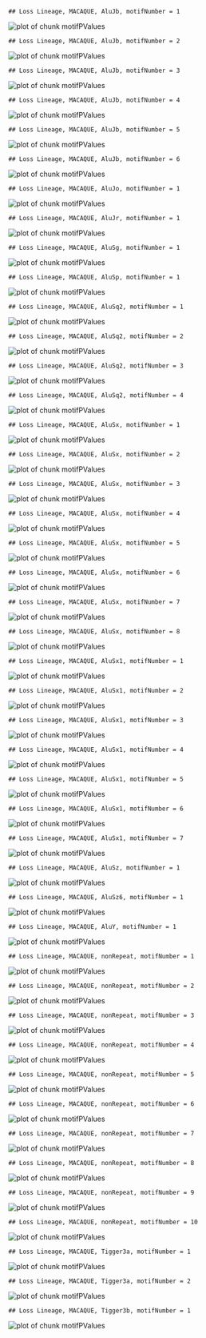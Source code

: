 

```
## Loss Lineage, MACAQUE, AluJb, motifNumber = 1
```

![plot of chunk motifPValues](figure/motifPValues1.png) 

```
## Loss Lineage, MACAQUE, AluJb, motifNumber = 2
```

![plot of chunk motifPValues](figure/motifPValues2.png) 

```
## Loss Lineage, MACAQUE, AluJb, motifNumber = 3
```

![plot of chunk motifPValues](figure/motifPValues3.png) 

```
## Loss Lineage, MACAQUE, AluJb, motifNumber = 4
```

![plot of chunk motifPValues](figure/motifPValues4.png) 

```
## Loss Lineage, MACAQUE, AluJb, motifNumber = 5
```

![plot of chunk motifPValues](figure/motifPValues5.png) 

```
## Loss Lineage, MACAQUE, AluJb, motifNumber = 6
```

![plot of chunk motifPValues](figure/motifPValues6.png) 

```
## Loss Lineage, MACAQUE, AluJo, motifNumber = 1
```

![plot of chunk motifPValues](figure/motifPValues7.png) 

```
## Loss Lineage, MACAQUE, AluJr, motifNumber = 1
```

![plot of chunk motifPValues](figure/motifPValues8.png) 

```
## Loss Lineage, MACAQUE, AluSg, motifNumber = 1
```

![plot of chunk motifPValues](figure/motifPValues9.png) 

```
## Loss Lineage, MACAQUE, AluSp, motifNumber = 1
```

![plot of chunk motifPValues](figure/motifPValues10.png) 

```
## Loss Lineage, MACAQUE, AluSq2, motifNumber = 1
```

![plot of chunk motifPValues](figure/motifPValues11.png) 

```
## Loss Lineage, MACAQUE, AluSq2, motifNumber = 2
```

![plot of chunk motifPValues](figure/motifPValues12.png) 

```
## Loss Lineage, MACAQUE, AluSq2, motifNumber = 3
```

![plot of chunk motifPValues](figure/motifPValues13.png) 

```
## Loss Lineage, MACAQUE, AluSq2, motifNumber = 4
```

![plot of chunk motifPValues](figure/motifPValues14.png) 

```
## Loss Lineage, MACAQUE, AluSx, motifNumber = 1
```

![plot of chunk motifPValues](figure/motifPValues15.png) 

```
## Loss Lineage, MACAQUE, AluSx, motifNumber = 2
```

![plot of chunk motifPValues](figure/motifPValues16.png) 

```
## Loss Lineage, MACAQUE, AluSx, motifNumber = 3
```

![plot of chunk motifPValues](figure/motifPValues17.png) 

```
## Loss Lineage, MACAQUE, AluSx, motifNumber = 4
```

![plot of chunk motifPValues](figure/motifPValues18.png) 

```
## Loss Lineage, MACAQUE, AluSx, motifNumber = 5
```

![plot of chunk motifPValues](figure/motifPValues19.png) 

```
## Loss Lineage, MACAQUE, AluSx, motifNumber = 6
```

![plot of chunk motifPValues](figure/motifPValues20.png) 

```
## Loss Lineage, MACAQUE, AluSx, motifNumber = 7
```

![plot of chunk motifPValues](figure/motifPValues21.png) 

```
## Loss Lineage, MACAQUE, AluSx, motifNumber = 8
```

![plot of chunk motifPValues](figure/motifPValues22.png) 

```
## Loss Lineage, MACAQUE, AluSx1, motifNumber = 1
```

![plot of chunk motifPValues](figure/motifPValues23.png) 

```
## Loss Lineage, MACAQUE, AluSx1, motifNumber = 2
```

![plot of chunk motifPValues](figure/motifPValues24.png) 

```
## Loss Lineage, MACAQUE, AluSx1, motifNumber = 3
```

![plot of chunk motifPValues](figure/motifPValues25.png) 

```
## Loss Lineage, MACAQUE, AluSx1, motifNumber = 4
```

![plot of chunk motifPValues](figure/motifPValues26.png) 

```
## Loss Lineage, MACAQUE, AluSx1, motifNumber = 5
```

![plot of chunk motifPValues](figure/motifPValues27.png) 

```
## Loss Lineage, MACAQUE, AluSx1, motifNumber = 6
```

![plot of chunk motifPValues](figure/motifPValues28.png) 

```
## Loss Lineage, MACAQUE, AluSx1, motifNumber = 7
```

![plot of chunk motifPValues](figure/motifPValues29.png) 

```
## Loss Lineage, MACAQUE, AluSz, motifNumber = 1
```

![plot of chunk motifPValues](figure/motifPValues30.png) 

```
## Loss Lineage, MACAQUE, AluSz6, motifNumber = 1
```

![plot of chunk motifPValues](figure/motifPValues31.png) 

```
## Loss Lineage, MACAQUE, AluY, motifNumber = 1
```

![plot of chunk motifPValues](figure/motifPValues32.png) 

```
## Loss Lineage, MACAQUE, nonRepeat, motifNumber = 1
```

![plot of chunk motifPValues](figure/motifPValues33.png) 

```
## Loss Lineage, MACAQUE, nonRepeat, motifNumber = 2
```

![plot of chunk motifPValues](figure/motifPValues34.png) 

```
## Loss Lineage, MACAQUE, nonRepeat, motifNumber = 3
```

![plot of chunk motifPValues](figure/motifPValues35.png) 

```
## Loss Lineage, MACAQUE, nonRepeat, motifNumber = 4
```

![plot of chunk motifPValues](figure/motifPValues36.png) 

```
## Loss Lineage, MACAQUE, nonRepeat, motifNumber = 5
```

![plot of chunk motifPValues](figure/motifPValues37.png) 

```
## Loss Lineage, MACAQUE, nonRepeat, motifNumber = 6
```

![plot of chunk motifPValues](figure/motifPValues38.png) 

```
## Loss Lineage, MACAQUE, nonRepeat, motifNumber = 7
```

![plot of chunk motifPValues](figure/motifPValues39.png) 

```
## Loss Lineage, MACAQUE, nonRepeat, motifNumber = 8
```

![plot of chunk motifPValues](figure/motifPValues40.png) 

```
## Loss Lineage, MACAQUE, nonRepeat, motifNumber = 9
```

![plot of chunk motifPValues](figure/motifPValues41.png) 

```
## Loss Lineage, MACAQUE, nonRepeat, motifNumber = 10
```

![plot of chunk motifPValues](figure/motifPValues42.png) 

```
## Loss Lineage, MACAQUE, Tigger3a, motifNumber = 1
```

![plot of chunk motifPValues](figure/motifPValues43.png) 

```
## Loss Lineage, MACAQUE, Tigger3a, motifNumber = 2
```

![plot of chunk motifPValues](figure/motifPValues44.png) 

```
## Loss Lineage, MACAQUE, Tigger3b, motifNumber = 1
```

![plot of chunk motifPValues](figure/motifPValues45.png) 
  
